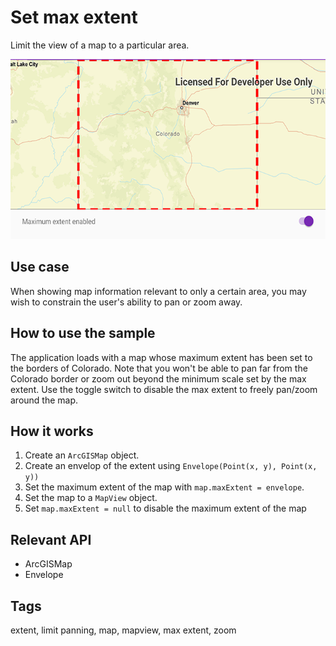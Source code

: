 # Set max extent

Limit the view of a map to a particular area.

![Image of set max extent](set-max-extent.png)

## Use case

When showing map information relevant to only a certain area, you may wish to constrain the user's
ability to pan or zoom away.

## How to use the sample

The application loads with a map whose maximum extent has been set to the borders of Colorado. Note
that you won't be able to pan far from the Colorado border or zoom out beyond the minimum scale set
by the max extent. Use the toggle switch to disable the max extent to freely pan/zoom around the map.

## How it works

1. Create an `ArcGISMap` object.
2. Create an envelop of the extent using `Envelope(Point(x, y), Point(x, y))`
3. Set the maximum extent of the map with `map.maxExtent = envelope`.
4. Set the map to a `MapView` object.
5. Set `map.maxExtent = null` to disable the maximum extent of the map

## Relevant API

* ArcGISMap
* Envelope

## Tags

extent, limit panning, map, mapview, max extent, zoom
